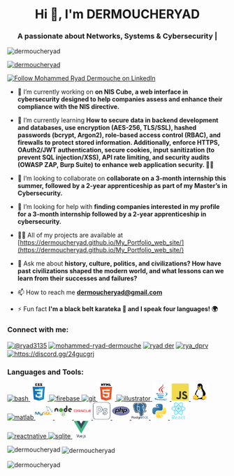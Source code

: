 <h1 align="center">Hi 👋, I'm DERMOUCHERYAD</h1>
<h3 align="center">A passionate about Networks, Systems & Cybersecurity |</h3>

<p align="left"> <img src="https://komarev.com/ghpvc/?username=dermoucheryad&label=Profile%20views&color=0e75b6&style=flat" alt="dermoucheryad" /> </p>

<p align="left"> <a href="https://github.com/ryo-ma/github-profile-trophy"><img src="https://github-profile-trophy.vercel.app/?username=dermoucheryad" alt="dermoucheryad" /></a> </p>

<p align="left"> 
  <a href="https://linkedin.com/in/mohammed-ryad-dermouche" target="blank">
    <img src="https://img.shields.io/badge/Follow%20Me-LinkedIn-blue?style=for-the-badge&logo=linkedin" 
         alt="Follow Mohammed Ryad Dermouche on LinkedIn" />
  </a> 
</p>


- 🔭 I’m currently working on **on NIS Cube, a web interface in cybersecurity designed to help companies assess and enhance their compliance with the NIS directive.**

- 🌱 I’m currently learning **How to secure data in backend development and databases, use encryption (AES-256, TLS/SSL), hashed passwords (bcrypt, Argon2), role-based access control (RBAC), and firewalls to protect stored information. Additionally, enforce HTTPS, OAuth2/JWT authentication, secure cookies, input sanitization (to prevent SQL injection/XSS), API rate limiting, and security audits (OWASP ZAP, Burp Suite) to enhance web application security. 🔐🚀**

- 👯 I’m looking to collaborate on **collaborate on a 3-month internship this summer, followed by a 2-year apprenticeship as part of my Master’s in Cybersecurity.**

- 🤝 I’m looking for help with **finding companies interested in my profile for a 3-month internship followed by a 2-year apprenticeship in cybersecurity.**

- 👨‍💻 All of my projects are available at [https://dermoucheryad.github.io/My_Portfolio_web_site/](https://dermoucheryad.github.io/My_Portfolio_web_site/)

- 💬 Ask me about **history, culture, politics, and civilizations? How have past civilizations shaped the modern world, and what lessons can we learn from their successes and failures?**

- 📫 How to reach me **dermoucheryad@gmail.com**

- ⚡ Fun fact **I'm a black belt karateka 🥋 and I speak four languages! 🌍**

<h3 align="left">Connect with me:</h3>
<p align="left">
<a href="https://twitter.com/@ryad3135" target="blank"><img align="center" src="https://raw.githubusercontent.com/rahuldkjain/github-profile-readme-generator/master/src/images/icons/Social/twitter.svg" alt="@ryad3135" height="30" width="40" /></a>
<a href="https://linkedin.com/in/mohammed-ryad-dermouche" target="blank"><img align="center" src="https://raw.githubusercontent.com/rahuldkjain/github-profile-readme-generator/master/src/images/icons/Social/linked-in-alt.svg" alt="mohammed-ryad-dermouche" height="30" width="40" /></a>
<a href="https://fb.com/ryad der" target="blank"><img align="center" src="https://raw.githubusercontent.com/rahuldkjain/github-profile-readme-generator/master/src/images/icons/Social/facebook.svg" alt="ryad der" height="30" width="40" /></a>
<a href="https://instagram.com/rya_dprv" target="blank"><img align="center" src="https://raw.githubusercontent.com/rahuldkjain/github-profile-readme-generator/master/src/images/icons/Social/instagram.svg" alt="rya_dprv" height="30" width="40" /></a>
<a href="https://discord.gg/https://discord.gg/24gucgrj" target="blank"><img align="center" src="https://raw.githubusercontent.com/rahuldkjain/github-profile-readme-generator/master/src/images/icons/Social/discord.svg" alt="https://discord.gg/24gucgrj" height="30" width="40" /></a>
</p>

<h3 align="left">Languages and Tools:</h3>
<p align="left"> <a href="https://www.gnu.org/software/bash/" target="_blank" rel="noreferrer"> <img src="https://www.vectorlogo.zone/logos/gnu_bash/gnu_bash-icon.svg" alt="bash" width="40" height="40"/> </a> <a href="https://www.w3schools.com/css/" target="_blank" rel="noreferrer"> <img src="https://raw.githubusercontent.com/devicons/devicon/master/icons/css3/css3-original-wordmark.svg" alt="css3" width="40" height="40"/> </a> <a href="https://firebase.google.com/" target="_blank" rel="noreferrer"> <img src="https://www.vectorlogo.zone/logos/firebase/firebase-icon.svg" alt="firebase" width="40" height="40"/> </a> <a href="https://git-scm.com/" target="_blank" rel="noreferrer"> <img src="https://www.vectorlogo.zone/logos/git-scm/git-scm-icon.svg" alt="git" width="40" height="40"/> </a> <a href="https://www.w3.org/html/" target="_blank" rel="noreferrer"> <img src="https://raw.githubusercontent.com/devicons/devicon/master/icons/html5/html5-original-wordmark.svg" alt="html5" width="40" height="40"/> </a> <a href="https://www.adobe.com/in/products/illustrator.html" target="_blank" rel="noreferrer"> <img src="https://www.vectorlogo.zone/logos/adobe_illustrator/adobe_illustrator-icon.svg" alt="illustrator" width="40" height="40"/> </a> <a href="https://www.java.com" target="_blank" rel="noreferrer"> <img src="https://raw.githubusercontent.com/devicons/devicon/master/icons/java/java-original.svg" alt="java" width="40" height="40"/> </a> <a href="https://developer.mozilla.org/en-US/docs/Web/JavaScript" target="_blank" rel="noreferrer"> <img src="https://raw.githubusercontent.com/devicons/devicon/master/icons/javascript/javascript-original.svg" alt="javascript" width="40" height="40"/> </a> <a href="https://www.linux.org/" target="_blank" rel="noreferrer"> <img src="https://raw.githubusercontent.com/devicons/devicon/master/icons/linux/linux-original.svg" alt="linux" width="40" height="40"/> </a> <a href="https://www.mathworks.com/" target="_blank" rel="noreferrer"> <img src="https://upload.wikimedia.org/wikipedia/commons/2/21/Matlab_Logo.png" alt="matlab" width="40" height="40"/> </a> <a href="https://www.mysql.com/" target="_blank" rel="noreferrer"> <img src="https://raw.githubusercontent.com/devicons/devicon/master/icons/mysql/mysql-original-wordmark.svg" alt="mysql" width="40" height="40"/> </a> <a href="https://nodejs.org" target="_blank" rel="noreferrer"> <img src="https://raw.githubusercontent.com/devicons/devicon/master/icons/nodejs/nodejs-original-wordmark.svg" alt="nodejs" width="40" height="40"/> </a> <a href="https://www.oracle.com/" target="_blank" rel="noreferrer"> <img src="https://raw.githubusercontent.com/devicons/devicon/master/icons/oracle/oracle-original.svg" alt="oracle" width="40" height="40"/> </a> <a href="https://www.photoshop.com/en" target="_blank" rel="noreferrer"> <img src="https://raw.githubusercontent.com/devicons/devicon/master/icons/photoshop/photoshop-line.svg" alt="photoshop" width="40" height="40"/> </a> <a href="https://www.php.net" target="_blank" rel="noreferrer"> <img src="https://raw.githubusercontent.com/devicons/devicon/master/icons/php/php-original.svg" alt="php" width="40" height="40"/> </a> <a href="https://www.postgresql.org" target="_blank" rel="noreferrer"> <img src="https://raw.githubusercontent.com/devicons/devicon/master/icons/postgresql/postgresql-original-wordmark.svg" alt="postgresql" width="40" height="40"/> </a> <a href="https://www.python.org" target="_blank" rel="noreferrer"> <img src="https://raw.githubusercontent.com/devicons/devicon/master/icons/python/python-original.svg" alt="python" width="40" height="40"/> </a> <a href="https://reactjs.org/" target="_blank" rel="noreferrer"> <img src="https://raw.githubusercontent.com/devicons/devicon/master/icons/react/react-original-wordmark.svg" alt="react" width="40" height="40"/> </a> <a href="https://reactnative.dev/" target="_blank" rel="noreferrer"> <img src="https://reactnative.dev/img/header_logo.svg" alt="reactnative" width="40" height="40"/> </a> <a href="https://www.sqlite.org/" target="_blank" rel="noreferrer"> <img src="https://www.vectorlogo.zone/logos/sqlite/sqlite-icon.svg" alt="sqlite" width="40" height="40"/> </a> <a href="https://vuejs.org/" target="_blank" rel="noreferrer"> <img src="https://raw.githubusercontent.com/devicons/devicon/master/icons/vuejs/vuejs-original-wordmark.svg" alt="vuejs" width="40" height="40"/> </a> </p>

<p><img align="left" src="https://github-readme-stats.vercel.app/api/top-langs?username=dermoucheryad&show_icons=true&locale=en&layout=compact" alt="dermoucheryad" /></p>

<p>&nbsp;<img align="center" src="https://github-readme-stats.vercel.app/api?username=dermoucheryad&show_icons=true&locale=en" alt="dermoucheryad" /></p>

<p><img align="center" src="https://github-readme-streak-stats.herokuapp.com/?user=dermoucheryad&" alt="dermoucheryad" /></p>

